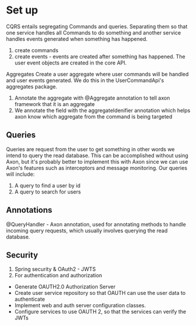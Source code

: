 Set up
=======
CQRS entails segregating Commands and queries.
Separating them so that one service handles all Commands to do something and another service
handles events generated when something has happened.


1. create commands
2. create events - events are created after something has happened. The user event objects are 
created in the core API.

Aggregates
Create a user aggregate where user commands will be handled and user events generated.
We do this in the UserCommandApi's aggregates package.

1. Annotate the aggregate with @Aggregate annotation to tell axon framework that it is an aggregate
2. We annotate the field with the aggregateIdenifier annotation which helps axon know which aggregate from the command is being targeted

Queries
-
Queries are request from the user to get something in other words we intend to query the
read database.
This can be accomplished without using Axon, but it's probably better to implement this with Axon since we can use
Axon's features such as interceptors and message monitoring.
Our queries will include:
1. A query to find a user by id
2. A query to search for users

Annotations
-
@QueryHandler - Axon annotation, used for annotating methods to handle incoming query requests,
which usually involves querying the read database.

Security
-
1. Spring security & OAuth2 - JWTS
2. For authentication and authorization
- Generate OAUTH2.0 Authorization Server
- Create user service repository so that OAUTH can use the user data to authenticate
- Implement web and auth server configuration classes.
- Configure services to use OAUTH 2, so that the services can verify the JWTs